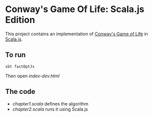 # Conway's Game Of Life: Scala.js Edition

This project contains an implementation of [Conway's Game of Life](https://en.wikipedia.org/wiki/Conway's_Game_of_Life) in [Scala.js](http://www.scala-js.org/).

## To run

```
sbt fastOptJs
```

Then open _index-dev.html_

## The code

- _chapter1.scala_ defines the algorithm
- _chapter2.scala_ runs it using Scala.js

